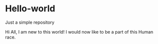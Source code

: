 # Hello-world
Just a simple repository

Hi All, I am new to this world!
I would now like to be a part of this Human race.
